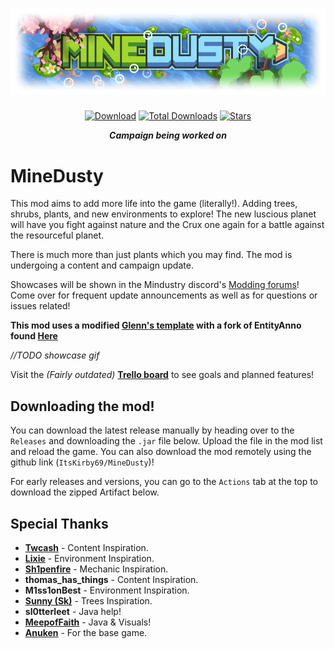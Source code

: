 # <div align=center>![Logo](assets/sprites/icon-git.png?)</div>
<div align="center">

[![Download](https://img.shields.io/github/v/release/ItsKirby69/MineDusty?color=a6d626&include_prereleases&label=DOWNLOAD%20LATEST%20RELEASE&logo=github&logoColor=a6d626&style=for-the-badge)](https://github.com/ItsKirby69/MineDusty/releases)
[![Total Downloads](https://img.shields.io/github/downloads/ItsKirby69/MineDusty/total?color=6083b0&label&logo=docusign&logoColor=white&style=for-the-badge)](https://github.com/ItsKirby69/MineDusty/releases)
[![Stars](https://img.shields.io/github/stars/ItsKirby69/MineDusty?style=for-the-badge&label=⭐%20Star%20Me!&color=6083b0)](https://github.com/ItsKirby69/MineDusty)

***Campaign being worked on***
</div>

# MineDusty
This mod aims to add more life into the game (literally!). Adding trees, shrubs, plants, and new environments to explore! The new luscious planet will have you fight against nature and the Crux one again for a battle against the resourceful planet.

There is much more than just plants which you may find. The mod is undergoing a content and campaign update.

Showcases will be shown in the Mindustry discord's [Modding forums](https://discord.com/channels/391020510269669376/1395862844427210862)! Come over for frequent update announcements as well as for questions or issues related!

**This mod uses a modified [Glenn's template](https://github.com/GglLfr/MindustryModTemplate) with a fork of EntityAnno found [Here](https://github.com/ItsKirby69/EntityAnno)**

*//TODO showcase gif*

Visit the *(Fairly outdated)* **[Trello board](https://trello.com/b/1wTgcEBs/minedusty)** to see goals and planned features!

## Downloading the mod!
You can download the latest release manually by heading over to the `Releases` and downloading the `.jar` file below. Upload the file in the mod list and reload the game.
You can also download the mod remotely using the github link (`ItsKirby69/MineDusty`)!

For early releases and versions, you can go to the `Actions` tab at the top to download the zipped Artifact below.

## Special Thanks
- **[Twcash](https://github.com/Twcash/)** - Content Inspiration.
- **[Lixie](https://github.com/LixieWulf/)** - Environment Inspiration.
- **[Sh1penfire](https://github.com/Sh1penfire/)** - Mechanic Inspiration.
- **thomas_has_things** - Content Inspiration.
- **M1ss1onBest** - Environment Inspiration.
- **[Sunny (Sk)](https://github.com/sk7725)** - Trees Inspiration.
- **sl0tterleet** - Java help!
- **[MeepofFaith](https://github.com/MEEPofFaith)** - Java & Visuals!
- **[Anuken](https://github.com/Anuken)** - For the base game.

